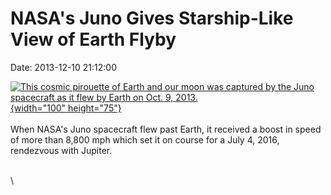 NASA\'s Juno Gives Starship-Like View of Earth Flyby
====================================================

Date: 2013-12-10 21:12:00

[![This cosmic pirouette of Earth and our moon was captured by the Juno
spacecraft as it flew by Earth on Oct. 9,
2013.](http://www.jpl.nasa.gov/images/juno/20131210/juno20131210-th.gif){width="100"
height="75"}](http://www.jpl.nasa.gov/news/news.cfm?release=2013-360&rn=news.xml&rst=3980)\
\
When NASA\'s Juno spacecraft flew past Earth, it received a boost in
speed of more than 8,800 mph which set it on course for a July 4, 2016,
rendezvous with Jupiter.

\
\
